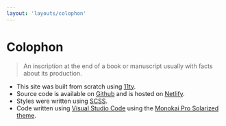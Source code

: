 ```yaml
---
layout: 'layouts/colophon'
---
```


# Colophon

> An inscription at the end of a book or manuscript usually with facts about its production.

- This site was built from scratch using [11ty](https://www.11ty.dev/).
- Source code is available on [Github](https://github.com/declanbyrd/declanbyrd.co.uk) and is hosted on [Netlify](https://www.netlify.com/).
- Styles were written using [SCSS](https://sass-lang.com/).
- Code written using [Visual Studio Code](https://code.visualstudio.com/) using the [Monokai Pro Solarized theme](https://monokai.pro/vscode).
